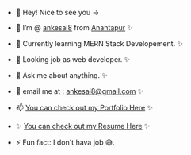- 👋  Hey! Nice to see you -> 
- 🤤  I’m @ [ankesai8](https://github.com/ankesai8/) from [Anantapur](https://en.wikipedia.org/wiki/Anantapur) ✨
- 🌱 Currently learning MERN Stack Developement. ✨
- 👯 Looking job as web developer. ✨
- 💬 Ask me about anything. ✨
- 🤤 email me at : ankesai8@gmail.com ✨
- 📫 [You can check out my  Portfolio Here](https://sai-prasad-anke.netlify.app/) ✨

- ✨ [You can check out my  Resume Here](https://drive.google.com/file/d/1gF_oBIZjDfPl1lFaymNDn6jnZkqd1-Zg/view) ✨

- ⚡ Fun fact: I don't hava job 😅.



<!---
ankesai8/ankesai8 is a ✨ special ✨ repository because its `README.md` (this file) appears on your GitHub profile.
You can click the Preview link to take a look at your changes.
--->
